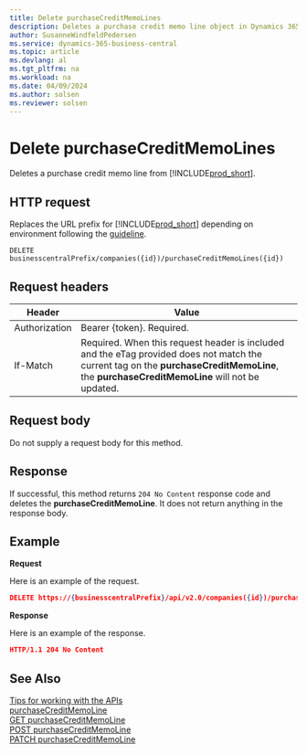```yaml
---
title: Delete purchaseCreditMemoLines
description: Deletes a purchase credit memo line object in Dynamics 365 Business Central.
author: SusanneWindfeldPedersen
ms.service: dynamics-365-business-central
ms.topic: article
ms.devlang: al
ms.tgt_pltfrm: na
ms.workload: na
ms.date: 04/09/2024
ms.author: solsen
ms.reviewer: solsen
---
```


<!-- NOTE: This article is an auto-generated stub from the metadata file. -->
<!-- The sections marked with an EDIT_IS_REQUIRED require manual editing. -->
# Delete purchaseCreditMemoLines

Deletes a purchase credit memo line from [!INCLUDE[prod_short](../../../includes/prod_short.md)].

## HTTP request

Replaces the URL prefix for [!INCLUDE[prod_short](../../../includes/prod_short.md)] depending on environment following the [guideline](../../v2.0/endpoints-apis-for-dynamics.md).
<!-- START>EDIT_IS_REQUIRED. There URL for accessing the endpoint might be different or there might be more than one -->
```
DELETE businesscentralPrefix/companies({id})/purchaseCreditMemoLines({id})
```
<!-- END>EDIT_IS_REQUIRED -->
## Request headers

|Header|Value|
|------|-----|
|Authorization  |Bearer {token}. Required. |
|If-Match       |Required. When this request header is included and the eTag provided does not match the current tag on the **purchaseCreditMemoLine**, the **purchaseCreditMemoLine** will not be updated. |


## Request body

Do not supply a request body for this method.

## Response

If successful, this method returns ```204 No Content``` response code and deletes the **purchaseCreditMemoLine**. It does not return anything in the response body.

## Example

**Request**

Here is an example of the request.
<!-- START>EDIT_IS_REQUIRED. There URL for accessing the endpoint might be different -->
```json
DELETE https://{businesscentralPrefix}/api/v2.0/companies({id})/purchaseCreditMemoLines({id})
```
<!-- END>EDIT_IS_REQUIRED -->
**Response**

Here is an example of the response.

```json
HTTP/1.1 204 No Content
```

## See Also

[Tips for working with the APIs](/dynamics365/business-central/dev-itpro/developer/devenv-connect-apps-tips)  
[purchaseCreditMemoLine](../resources/dynamics_purchaseCreditMemoLine.md)  
[GET purchaseCreditMemoLine](dynamics_purchasecreditmemoline_get.md)  
[POST purchaseCreditMemoLine](dynamics_purchasecreditmemoline_create.md)  
[PATCH purchaseCreditMemoLine](dynamics_purchasecreditmemoline_update.md)  
